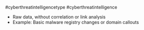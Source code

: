 #cyberthreatintelligencetype #cyberthreatintelligence 

- Raw data, without correlation or link analysis
- Example: Basic malware registry changes or domain callouts
